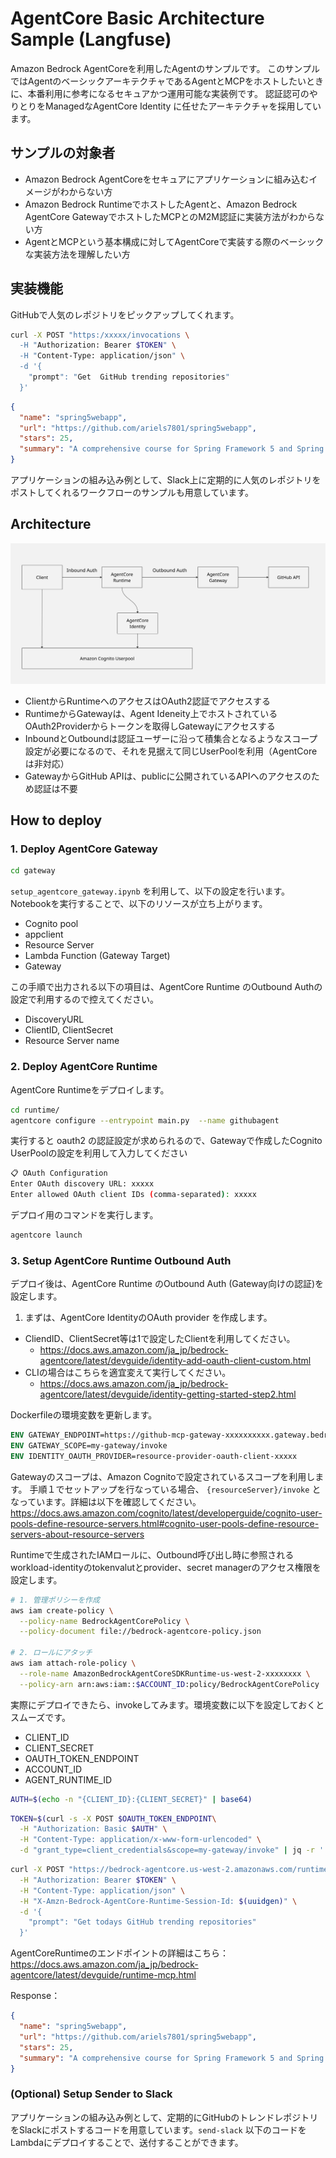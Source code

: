 # AgentCore Basic Architecture Sample (Langfuse)
Amazon Bedrock AgentCoreを利用したAgentのサンプルです。
このサンプルではAgentのベーシックアーキテクチャであるAgentとMCPをホストしたいときに、本番利用に参考になるセキュアかつ運用可能な実装例です。
認証認可のやりとりをManagedなAgentCore Identity に任せたアーキテクチャを採用しています。

## サンプルの対象者
* Amazon Bedrock AgentCoreをセキュアにアプリケーションに組み込むイメージがわからない方
* Amazon Bedrock RuntimeでホストしたAgentと、Amazon Bedrock AgentCore GatewayでホストしたMCPとのM2M認証に実装方法がわからない方
* AgentとMCPという基本構成に対してAgentCoreで実装する際のベーシックな実装方法を理解したい方


## 実装機能
GitHubで人気のレポジトリをピックアップしてくれます。

```bash
curl -X POST "https:/xxxxx/invocations \
  -H "Authorization: Bearer $TOKEN" \
  -H "Content-Type: application/json" \
  -d '{
    "prompt": "Get  GitHub trending repositories"
  }'
```

```json
{
  "name": "spring5webapp",
  "url": "https://github.com/ariels7801/spring5webapp",
  "stars": 25,
  "summary": "A comprehensive course for Spring Framework 5 and Spring Boot 2 development. Covers web development, Spring MVC, Spring Data JPA, Hibernate, Thymeleaf, reactive programming, and best practices like Test Driven Development (TDD) and Continuous Integration."
}
```

アプリケーションの組み込み例として、Slack上に定期的に人気のレポジトリをポストしてくれるワークフローのサンプルも用意しています。


## Architecture

![image](doc/image.jpg)


* ClientからRuntimeへのアクセスはOAuth2認証でアクセスする
* RuntimeからGatewayは、Agent Ideneity上でホストされているOAuth2Providerからトークンを取得しGatewayにアクセスする
* InboundとOutboundは認証ユーザーに沿って積集合となるようなスコープ設定が必要になるので、それを見据えて同じUserPoolを利用（AgentCoreは非対応）
* GatewayからGitHub APIは、publicに公開されているAPIへのアクセスのため認証は不要


## How to deploy


### 1. Deploy AgentCore Gateway

```bash
cd gateway
```

`setup_agentcore_gateway.ipynb` を利用して、以下の設定を行います。
Notebookを実行することで、以下のリソースが立ち上がります。


* Cognito pool
* appclient 
* Resource Server 
* Lambda Function (Gateway Target)
* Gateway 

この手順で出力される以下の項目は、AgentCore Runtime のOutbound Authの設定で利用するので控えてください。

* DiscoveryURL
* ClientID, ClientSecret
* Resource Server name

### 2. Deploy AgentCore Runtime

AgentCore Runtimeをデプロイします。

```bash
cd runtime/
agentcore configure --entrypoint main.py  --name githubagent
```

実行すると oauth2 の認証設定が求められるので、Gatewayで作成したCognito UserPoolの設定を利用して入力してください

```bash
📋 OAuth Configuration
Enter OAuth discovery URL: xxxxx
Enter allowed OAuth client IDs (comma-separated): xxxxx
```

デプロイ用のコマンドを実行します。

```bash
agentcore launch
```


### 3. Setup AgentCore Runtime Outbound Auth
デプロイ後は、AgentCore Runtime のOutbound Auth (Gateway向けの認証)を設定します。


1. まずは、AgentCore IdentityのOAuth provider を作成します。


* CliendID、ClientSecret等は1で設定したClientを利用してください。  
  * https://docs.aws.amazon.com/ja_jp/bedrock-agentcore/latest/devguide/identity-add-oauth-client-custom.html
* CLIの場合はこちらを適宜変えて実行してください。  
  * https://docs.aws.amazon.com/ja_jp/bedrock-agentcore/latest/devguide/identity-getting-started-step2.html

Dockerfileの環境変数を更新します。

```dockerfile
ENV GATEWAY_ENDPOINT=https://github-mcp-gateway-xxxxxxxxxx.gateway.bedrock-agentcore.us-west-2.amazonaws.com
ENV GATEWAY_SCOPE=my-gateway/invoke
ENV IDENTITY_OAUTH_PROVIDER=resource-provider-oauth-client-xxxxx

```

Gatewayのスコープは、Amazon Cognitoで設定されているスコープを利用します。
手順１でセットアップを行なっている場合、 `{resourceServer}/invoke` となっています。詳細は以下を確認してください。  
https://docs.aws.amazon.com/cognito/latest/developerguide/cognito-user-pools-define-resource-servers.html#cognito-user-pools-define-resource-servers-about-resource-servers


Runtimeで生成されたIAMロールに、Outbound呼び出し時に参照される workload-identityのtokenvalutとprovider、secret managerのアクセス権限を設定します。


```bash
# 1. 管理ポリシーを作成
aws iam create-policy \
  --policy-name BedrockAgentCorePolicy \
  --policy-document file://bedrock-agentcore-policy.json

# 2. ロールにアタッチ
aws iam attach-role-policy \
  --role-name AmazonBedrockAgentCoreSDKRuntime-us-west-2-xxxxxxxx \
  --policy-arn arn:aws:iam::$ACCOUNT_ID:policy/BedrockAgentCorePolicy
```


実際にデプロイできたら、invokeしてみます。環境変数に以下を設定しておくとスムーズです。

* CLIENT_ID
* CLIENT_SECRET
* OAUTH_TOKEN_ENDPOINT
* ACCOUNT_ID
* AGENT_RUNTIME_ID

```bash
AUTH=$(echo -n "{CLIENT_ID}:{CLIENT_SECRET}" | base64)
```

```bash
TOKEN=$(curl -s -X POST $OAUTH_TOKEN_ENDPOINT\
  -H "Authorization: Basic $AUTH" \
  -H "Content-Type: application/x-www-form-urlencoded" \
  -d "grant_type=client_credentials&scope=my-gateway/invoke" | jq -r '.access_token')
```

```bash
curl -X POST "https://bedrock-agentcore.us-west-2.amazonaws.com/runtimes/arn%3Aaws%3Abedrock-agentcore%3Aus-west-2%3A$ACCOUNT_ID%3Aruntime%2F$AGENT_RUNTIME_ID/invocations?qualifier=DEFAULT" \
  -H "Authorization: Bearer $TOKEN" \
  -H "Content-Type: application/json" \
  -H "X-Amzn-Bedrock-AgentCore-Runtime-Session-Id: $(uuidgen)" \
  -d '{
    "prompt": "Get todays GitHub trending repositories"
  }'
```

AgentCoreRuntimeのエンドポイントの詳細はこちら：  
https://docs.aws.amazon.com/ja_jp/bedrock-agentcore/latest/devguide/runtime-mcp.html

Response：

```json
{
  "name": "spring5webapp",
  "url": "https://github.com/ariels7801/spring5webapp",
  "stars": 25,
  "summary": "A comprehensive course for Spring Framework 5 and Spring Boot 2 development. Covers web development, Spring MVC, Spring Data JPA, Hibernate, Thymeleaf, reactive programming, and best practices like Test Driven Development (TDD) and Continuous Integration."
}
```

### (Optional) Setup Sender to Slack 
アプリケーションの組み込み例として、定期的にGitHubのトレンドレポジトリをSlackにポストするコードを用意しています。`send-slack` 以下のコードをLambdaにデプロイすることで、送付することができます。


